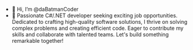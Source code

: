- 👋 Hi, I’m @daBatmanCoder
- 👀 Passionate C#/.NET developer seeking exciting job opportunities. 
Dedicated to crafting high-quality software solutions, 
I thrive on solving complex problems and creating efficient code. 
Eager to contribute my skills and collaborate with talented teams. 
Let's build something remarkable together!
